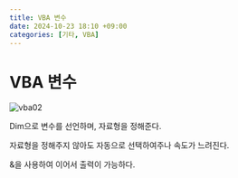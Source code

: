 ```yaml
---
title: VBA 변수
date: 2024-10-23 18:10 +09:00
categories: [기타, VBA]
---
```

# VBA 변수
![vba02](https://github.com/user-attachments/assets/420ccee8-725c-4fb1-86bf-3ffd767ed02c)

Dim으로 변수를 선언하며, 자료형을 정해준다.

자료형을 정해주지 않아도 자동으로 선택하여주나 속도가 느려진다.

&을 사용하여 이어서 출력이 가능하다.